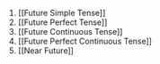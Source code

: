 1. [[Future Simple Tense]]
2. [[Future Perfect Tense]]
3. [[Future Continuous Tense]]
4. [[Future Perfect Continuous Tense]]
5. [[Near Future]]